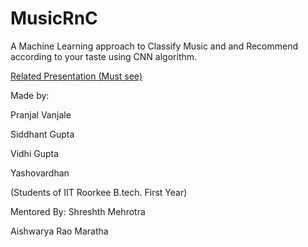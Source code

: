 # MusicRnC
A Machine Learning approach to Classify Music and and Recommend according to your taste using CNN algorithm.

[Related Presentation (Must see)](https://docs.google.com/presentation/d/1zzPMQsCPdOJwwZgkPYTzKr8t4RiqIoSack5H5CHUUow/edit?usp=sharing)

Made by:

Pranjal Vanjale

Siddhant Gupta

Vidhi Gupta

Yashovardhan

(Students of IIT Roorkee B.tech. First Year)


Mentored By:
Shreshth Mehrotra

Aishwarya Rao Maratha
